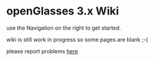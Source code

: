 # openGlasses 3.x Wiki

use the Navigation on the right to get started.

wiki is still work in progress so some pages are blank ;-(

please report problems [here](https://github.com/ben-mkiv/OCGlasses/issues/new)
